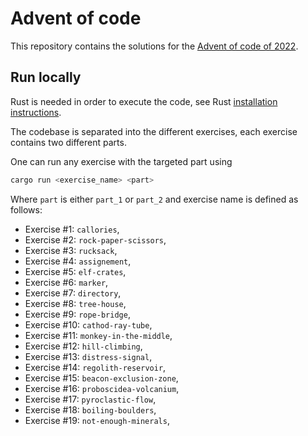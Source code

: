 # Advent of code

This repository contains the solutions for the [Advent of code of 2022](https://adventofcode.com/2022).

## Run locally

Rust is needed in order to execute the code, see Rust [installation instructions](https://www.rust-lang.org/tools/install).

The codebase is separated into the different exercises, each exercise contains two different parts.

One can run any exercise with the targeted part using

```bash
cargo run <exercise_name> <part>
```

Where `part` is either `part_1` or `part_2` and exercise name is defined as follows:

- Exercise #1: `callories`,
- Exercise #2: `rock-paper-scissors`,
- Exercise #3: `rucksack`,
- Exercise #4: `assignement`,
- Exercise #5: `elf-crates`,
- Exercise #6: `marker`,
- Exercise #7: `directory`,
- Exercise #8: `tree-house`,
- Exercise #9: `rope-bridge`,
- Exercise #10: `cathod-ray-tube`,
- Exercise #11: `monkey-in-the-middle`,
- Exercise #12: `hill-climbing`,
- Exercise #13: `distress-signal`,
- Exercise #14: `regolith-reservoir`,
- Exercise #15: `beacon-exclusion-zone`,
- Exercise #16: `proboscidea-volcanium`,
- Exercise #17: `pyroclastic-flow`,
- Exercise #18: `boiling-boulders`,
- Exercise #19: `not-enough-minerals`,
